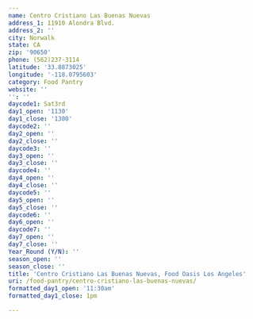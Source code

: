 ```yaml
---
name: Centro Cristiano Las Buenas Nuevas
address_1: 11910 Alondra Blvd.
address_2: ''
city: Norwalk
state: CA
zip: '90650'
phone: (562)237-3114
latitude: '33.8873025'
longitude: '-118.0795603'
category: Food Pantry
website: ''
'': ''
daycode1: Sat3rd
day1_open: '1130'
day1_close: '1300'
daycode2: ''
day2_open: ''
day2_close: ''
daycode3: ''
day3_open: ''
day3_close: ''
daycode4: ''
day4_open: ''
day4_close: ''
daycode5: ''
day5_open: ''
day5_close: ''
daycode6: ''
day6_open: ''
daycode7: ''
day7_open: ''
day7_close: ''
Year_Round (Y/N): ''
season_open: ''
season_close: ''
title: 'Centro Cristiano Las Buenas Nuevas, Food Oasis Los Angeles'
uri: /food-pantry/centro-cristiano-las-buenas-nuevas/
formatted_day1_open: '11:30am'
formatted_day1_close: 1pm

---
```

